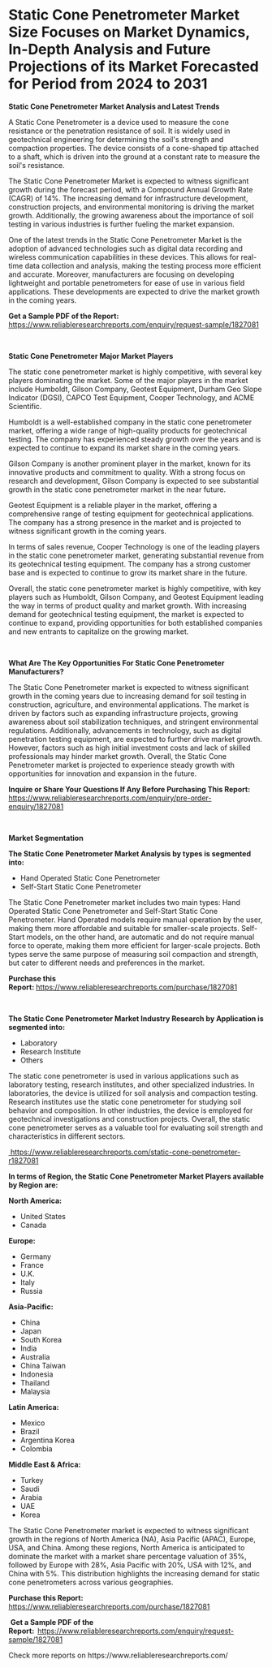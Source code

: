 <p><h1>Static Cone Penetrometer Market Size Focuses on Market Dynamics, In-Depth Analysis and Future Projections of its Market Forecasted for Period from 2024 to 2031</h1></p><p><strong>Static Cone Penetrometer Market Analysis and Latest Trends</strong></p>
<p><p>A Static Cone Penetrometer is a device used to measure the cone resistance or the penetration resistance of soil. It is widely used in geotechnical engineering for determining the soil's strength and compaction properties. The device consists of a cone-shaped tip attached to a shaft, which is driven into the ground at a constant rate to measure the soil's resistance.</p><p>The Static Cone Penetrometer Market is expected to witness significant growth during the forecast period, with a Compound Annual Growth Rate (CAGR) of 14%. The increasing demand for infrastructure development, construction projects, and environmental monitoring is driving the market growth. Additionally, the growing awareness about the importance of soil testing in various industries is further fueling the market expansion.</p><p>One of the latest trends in the Static Cone Penetrometer Market is the adoption of advanced technologies such as digital data recording and wireless communication capabilities in these devices. This allows for real-time data collection and analysis, making the testing process more efficient and accurate. Moreover, manufacturers are focusing on developing lightweight and portable penetrometers for ease of use in various field applications. These developments are expected to drive the market growth in the coming years.</p></p>
<p><strong>Get a Sample PDF of the Report:&nbsp;</strong> <a href="https://www.reliableresearchreports.com/enquiry/request-sample/1827081">https://www.reliableresearchreports.com/enquiry/request-sample/1827081</a></p>
<p>&nbsp;</p>
<p><strong>Static Cone Penetrometer Major Market Players</strong></p>
<p><p>The static cone penetrometer market is highly competitive, with several key players dominating the market. Some of the major players in the market include Humboldt, Gilson Company, Geotest Equipment, Durham Geo Slope Indicator (DGSI), CAPCO Test Equipment, Cooper Technology, and ACME Scientific.</p><p>Humboldt is a well-established company in the static cone penetrometer market, offering a wide range of high-quality products for geotechnical testing. The company has experienced steady growth over the years and is expected to continue to expand its market share in the coming years.</p><p>Gilson Company is another prominent player in the market, known for its innovative products and commitment to quality. With a strong focus on research and development, Gilson Company is expected to see substantial growth in the static cone penetrometer market in the near future.</p><p>Geotest Equipment is a reliable player in the market, offering a comprehensive range of testing equipment for geotechnical applications. The company has a strong presence in the market and is projected to witness significant growth in the coming years.</p><p>In terms of sales revenue, Cooper Technology is one of the leading players in the static cone penetrometer market, generating substantial revenue from its geotechnical testing equipment. The company has a strong customer base and is expected to continue to grow its market share in the future.</p><p>Overall, the static cone penetrometer market is highly competitive, with key players such as Humboldt, Gilson Company, and Geotest Equipment leading the way in terms of product quality and market growth. With increasing demand for geotechnical testing equipment, the market is expected to continue to expand, providing opportunities for both established companies and new entrants to capitalize on the growing market.</p></p>
<p>&nbsp;</p>
<p><strong>What Are The Key Opportunities For Static Cone Penetrometer Manufacturers?</strong></p>
<p><p>The Static Cone Penetrometer market is expected to witness significant growth in the coming years due to increasing demand for soil testing in construction, agriculture, and environmental applications. The market is driven by factors such as expanding infrastructure projects, growing awareness about soil stabilization techniques, and stringent environmental regulations. Additionally, advancements in technology, such as digital penetration testing equipment, are expected to further drive market growth. However, factors such as high initial investment costs and lack of skilled professionals may hinder market growth. Overall, the Static Cone Penetrometer market is projected to experience steady growth with opportunities for innovation and expansion in the future.</p></p>
<p><strong>Inquire or Share Your Questions If Any Before Purchasing This Report:</strong> <a href="https://www.reliableresearchreports.com/enquiry/pre-order-enquiry/1827081">https://www.reliableresearchreports.com/enquiry/pre-order-enquiry/1827081</a></p>
<p>&nbsp;</p>
<p><strong>Market Segmentation</strong></p>
<p><strong>The Static Cone Penetrometer Market Analysis by types is segmented into:</strong></p>
<p><ul><li>Hand Operated Static Cone Penetrometer</li><li>Self-Start Static Cone Penetrometer</li></ul></p>
<p><p>The Static Cone Penetrometer market includes two main types: Hand Operated Static Cone Penetrometer and Self-Start Static Cone Penetrometer. Hand Operated models require manual operation by the user, making them more affordable and suitable for smaller-scale projects. Self-Start models, on the other hand, are automatic and do not require manual force to operate, making them more efficient for larger-scale projects. Both types serve the same purpose of measuring soil compaction and strength, but cater to different needs and preferences in the market.</p></p>
<p><strong>Purchase this Report:&nbsp;</strong><a href="https://www.reliableresearchreports.com/purchase/1827081">https://www.reliableresearchreports.com/purchase/1827081</a></p>
<p>&nbsp;</p>
<p><strong>The Static Cone Penetrometer Market Industry Research by Application is segmented into:</strong></p>
<p><ul><li>Laboratory</li><li>Research Institute</li><li>Others</li></ul></p>
<p><p>The static cone penetrometer is used in various applications such as laboratory testing, research institutes, and other specialized industries. In laboratories, the device is utilized for soil analysis and compaction testing. Research institutes use the static cone penetrometer for studying soil behavior and composition. In other industries, the device is employed for geotechnical investigations and construction projects. Overall, the static cone penetrometer serves as a valuable tool for evaluating soil strength and characteristics in different sectors.</p></p>
<p><a href="https://www.reliableresearchreports.com/static-cone-penetrometer-r1827081">&nbsp;https://www.reliableresearchreports.com/static-cone-penetrometer-r1827081</a></p>
<p><strong>In terms of Region, the Static Cone Penetrometer Market Players available by Region are:</strong></p>
<p>
    <p> <strong> North America: </strong>
        <ul>
            <li>United States</li>
            <li>Canada</li>
        </ul>
        </p> 
    <p> <strong> Europe: </strong>
        <ul>
            <li>Germany</li>
            <li>France</li>
            <li>U.K.</li>
            <li>Italy</li>
            <li>Russia</li>
        </ul>
        </p> 
    <p> <strong> Asia-Pacific: </strong>
        <ul>
            <li>China</li>
            <li>Japan</li>
            <li>South Korea</li>
            <li>India</li>
            <li>Australia</li>
            <li>China Taiwan</li>
            <li>Indonesia</li>
            <li>Thailand</li>
            <li>Malaysia</li>
        </ul>
        </p> 
    <p> <strong> Latin America: </strong>
        <ul>
            <li>Mexico</li>
            <li>Brazil</li>
            <li>Argentina Korea</li>
            <li>Colombia</li>
        </ul>
        </p> 
    <p> <strong> Middle East & Africa: </strong>
        <ul>
            <li>Turkey</li>
            <li>Saudi</li>
            <li>Arabia</li>
            <li>UAE</li>
            <li>Korea</li>
        </ul>
    </p>
    </p>
<p><p>The Static Cone Penetrometer market is expected to witness significant growth in the regions of North America (NA), Asia Pacific (APAC), Europe, USA, and China. Among these regions, North America is anticipated to dominate the market with a market share percentage valuation of 35%, followed by Europe with 28%, Asia Pacific with 20%, USA with 12%, and China with 5%. This distribution highlights the increasing demand for static cone penetrometers across various geographies.</p></p>
<p><strong>Purchase this Report: </strong><a href="https://www.reliableresearchreports.com/purchase/1827081">https://www.reliableresearchreports.com/purchase/1827081</a></p>
<p>&nbsp;<strong>Get a Sample PDF of the Report:&nbsp;&nbsp;</strong><a href="https://www.reliableresearchreports.com/enquiry/request-sample/1827081">https://www.reliableresearchreports.com/enquiry/request-sample/1827081</a></p>
<p><strong></strong></p>
<p>Check more reports on https://www.reliableresearchreports.com/</p>